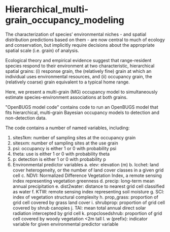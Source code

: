 # Hierarchical_multi-grain_occupancy_modeling

The characterization of species’ environmental niches - and spatial distribution predictions based on them - are now central to much of ecology and conservation, but implicitly require decisions about the appropriate spatial scale (i.e. grain) of analysis. 

Ecological theory and empirical evidence suggest that range-resident species respond to their environment at two characteristic, hierarchical spatial grains: (i) response grain, the (relatively fine) grain at which an individual uses environmental resources, and (ii) occupancy grain, the (relatively coarse) grain equivalent to a typical home range. 

Here, we present a multi-grain (MG) occupancy model to simultaneously estimate species-environment associations at both grains. 

"OpenBUGS model code" contains code to run an OpenBUGS model that fits hierarchical, multi-grain Bayesian occupancy models to detection and non-detection data. 

The code contains a number of named variables, including: 

1.	sites1km: number of sampling sites at the occupancy grain
2.	sitesxm: number of sampling sites at the use grain
3.	psi: occupancy is either 1 or 0 with probability psi
4.	theta: use is either 1 or 0 with probability theta
5.	p: detection is either 1 or 0 with probability p
6.	Environmental predictor variables
a.	elev: elevation (m)
b.	lcchet: land cover heterogeneity, or the number of land cover classes in a given grid cell
c.	NDVI: Normalized Difference Vegetation Index, a remote sensing index representing vegetation greenness
d.	precip: long-term mean annual precipitation 
e.	dist2water: distance to nearest grid cell classified as water
f.	KTW: remote sensing index representing soil moisture
g.	SCI: index of vegetation structural complexity
h.	prop_grass: proportion of grid cell covered by grass land cover
i.	shrubprop: proportion of grid cell covered by shrub canopies
j.	TAI: mean total annual direct solar radiation intercepted by grid cell
k.	propclosedshrub: proportion of grid cell covered by woody vegetation <2m tall
l.	w (prefix): indicator variable for given environmental predictor variable
